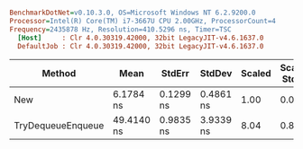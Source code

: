 ``` ini

BenchmarkDotNet=v0.10.3.0, OS=Microsoft Windows NT 6.2.9200.0
Processor=Intel(R) Core(TM) i7-3667U CPU 2.00GHz, ProcessorCount=4
Frequency=2435878 Hz, Resolution=410.5296 ns, Timer=TSC
  [Host]     : Clr 4.0.30319.42000, 32bit LegacyJIT-v4.6.1637.0
  DefaultJob : Clr 4.0.30319.42000, 32bit LegacyJIT-v4.6.1637.0


```
 |            Method |       Mean |    StdErr |    StdDev | Scaled | Scaled-StdDev |  Gen 0 | Allocated |
 |------------------ |----------- |---------- |---------- |------- |-------------- |------- |---------- |
 |               New |  6.1784 ns | 0.1299 ns | 0.4861 ns |   1.00 |          0.00 | 0.0072 |      16 B |
 | TryDequeueEnqueue | 49.4140 ns | 0.9835 ns | 3.9339 ns |   8.04 |          0.84 |      - |       7 B |
